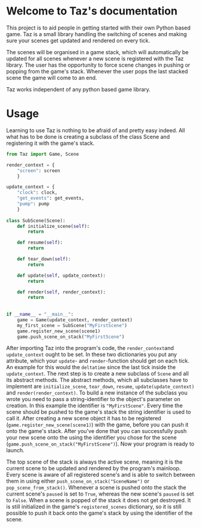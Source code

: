 # Welcome to Taz's documentation
This project is to aid people in getting started with their own Python based game.
Taz is a small library handling the switching of scenes and making sure your scenes get
updated and rendered on every tick.

The scenes will be organised in a game stack, which will automatically be updated
for all scenes whenever a new scene is registered with the Taz library. 
The user has the opportunity to force scene changes in pushing or popping from the game's
stack. Whenever the user pops the last stacked scene the game will come to an end.

Taz works independent of any python based game library.

# Usage

Learning to use Taz is nothing to be afraid of and pretty easy indeed.
All what has to be done is creating a subclass of the class Scene and registering it with the game's stack.

```python
from Taz import Game, Scene

render_context = {
	"screen": screen
	}

update_context = {
	"clock": clock,
	"get_events": get_events,
	"pump": pump
	}
	
class SubScene(Scene):
	def initialize_scene(self):
        return

    def resume(self):
        return

    def tear_down(self):
        return

    def update(self, update_context):
        return

    def render(self, render_context):
        return
	
	
if __name__ = "__main__":
	game = Game(update_context, render_context)
	my_first_scene = SubScene("MyFirstScene")
	game.register_new_scene(scene1)
	game.push_scene_on_stack("MyFirstScene")
```

After importing Taz into the program's code, the `render_context`and `update_context` ought to be set. In these two dictionaries you put any attribute, which your `update`- and `render`-function should get on each tick. An example for this would the `deltatime` since the last tick inside the `update_context`. The next step is to create a new subclass of `Scene` and all its abstract methods. The abstract methods, which all subclasses have to implement are `initialize_scene`, `tear_down`, `resume`, `update(update_context)` and `render(render_context)`. To build a new instance of the subclass you wrote you need to pass a string-identifier to the object's parameter on creation. In this example the identifier is `"MyFirstScene"`. Every time the scene should be pushed to the game's stack the string identifier is used to call it. After creating a new scene object it has to be registered (`game.register_new_scene(scene1)`) with the game, before you can push it onto the game's stack. After you've done that you can successfully push your new scene onto the using the identifier you chose for the scene (`game.push_scene_on_stack("MyFirstScene")`). Now your program is ready to launch.

The top scene of the stack is always the active scene, meaning it is the current scene to be updated and rendered by the program's mainloop. Every scene is aware of all registered scene's and is able to switch between them in using either `push_scene_on_stack("SceneName")` or `pop_scene_from_stack()`. Whenever a scene is pushed onto the stack the current scene's `paused`  is set to `True`, whereas the new scene's `paused` is set to `False`. When a scene is popped of the stack it does not get destroyed. It is still initialized in the game's `registered_scenes` dictionary, so it is still possible to push it back onto the game's stack by using the identifier of the scene.

